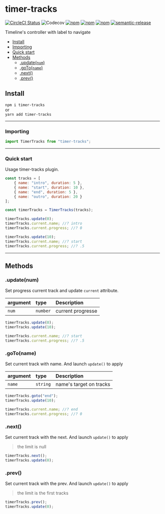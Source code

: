 # timer-tracks

[![CircleCI Status](https://circleci.com/gh/jamet-julien/timer-tracks.svg?style=shield&circle-token=:circle-token)](https://circleci.com/gh/jamet-julien/timer-tracks)
![Codecov](https://img.shields.io/codecov/c/github/jamet-julien/timer-tracks)
[![npm](https://img.shields.io/npm/dt/timer-tracks.svg?style=flat-square)](https://www.npmjs.com/package/timer-tracks)
[![npm](https://img.shields.io/npm/v/timer-tracks.svg?style=flat-square)](https://www.npmjs.com/package/timer-tracks)
[![npm](https://img.shields.io/npm/l/timer-tracks.svg?style=flat-square)](https://github.com/jamet-julien/timer-tracks/blob/master/LICENSE)
[![semantic-release](https://img.shields.io/badge/%20%20%F0%9F%93%A6%F0%9F%9A%80-semantic--release-e10079.svg)](https://github.com/semantic-release/semantic-release)

Timeline's controller with label to navigate

-   [Install](#install)
-   [Importing](#importing)
-   [Quick start](#quick)
-   [Methods](#methods)
    -   [.update(`num`)](#update)
    -   [.goTo(`name`)](#goTo)
    -   [.next()](#next)
    -   [.prev()](#prev)

## Install <a id="install"></a>

`npm i timer-tracks`  
or  
`yarn add timer-tracks`

---

### Importing <a id="importing"></a>

```js
import TimerTracks from "timer-tracks";
```

---

### Quick start<a id="Quick"></a>

Usage timer-tracks plugin.

```js
const tracks = [
    { name: "intro", duration: 5 },
    { name: "start", duration: 10 },
    { name: "end", duration: 5 },
    { name: "outro", duration: 20 }
];

const timerTracks = TimerTracks(tracks);

timerTracks.update(0);
timerTracks.current.name; //? intro
timerTracks.current.progress; //? 0

timerTracks.update(10);
timerTracks.current.name; //? start
timerTracks.current.progress; //? .5
```

---

## Methods <a id="methods"></a>

### .update(num) <a id="update"></a>

Set progress current track and update `current` attribute.

| argument | type     | Description       |
| :------- | :------- | :---------------- |
| `num`    | `number` | current progresse |

```js
timerTracks.update(0);
timerTracks.update(10);

timerTracks.current.name; //? start
timerTracks.current.progress; //? .5
```

### .goTo(name) <a id="goTo"></a>

Set current track with name. And launch `update()` to apply

| argument | type     | Description             |
| :------- | :------- | :---------------------- |
| `name`   | `string` | name's target on tracks |

```js
timerTracks.goto("end");
timerTracks.update(10);

timerTracks.current.name; //? end
timerTracks.current.progress; //? 0
```

### .next() <a id="next"></a>

Set current track with the next. And launch `update()` to apply

> the limit is null

```js
timerTracks.next();
timerTracks.update(0);
```

### .prev() <a id="prev"></a>

Set current track with the prev. And launch `update()` to apply

> the limit is the first tracks

```js
timerTracks.prev();
timerTracks.update(0);
```

